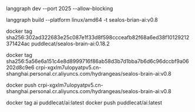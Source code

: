langgraph dev --port 2025 --allow-blocking

langgraph build --platform linux/amd64 -t sealos-brian-ai:v0.8

docker tag sha256:302ad322683e25c087e1f33d8f598ccceafb82f68a6ed38f10129212371424ac puddlecat/sealos-brain-ai:0.18.2

docker tag sha256:5a56e6a151c4e8d8999716f86ab58d3b7d1bba7b6d6c96dccbf9a06202d8c9e6 crpi-xgxlm7ulopyatpv5.cn-shanghai.personal.cr.aliyuncs.com/hydrangeas/sealos-brain-ai:v0.8

docker push crpi-xgxlm7ulopyatpv5.cn-shanghai.personal.cr.aliyuncs.com/hydrangeas/sealos-brain-ai:v0.8

docker tag ai puddlecat/ai:latest
docker push puddlecat/ai:latest
